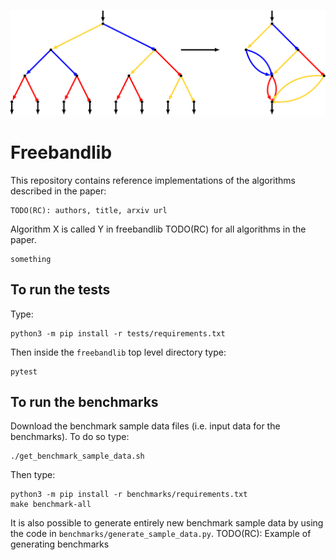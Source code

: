 ![logo](./images/logo.svg)
# Freebandlib

This repository contains reference implementations of the algorithms described
in the paper:

    TODO(RC): authors, title, arxiv url

Algorithm X is called Y in freebandlib TODO(RC) for all algorithms in the
paper.

```python3
something
```

## To run the tests

Type:

    python3 -m pip install -r tests/requirements.txt

Then inside the `freebandlib` top level directory type:

    pytest

## To run the benchmarks

Download the benchmark sample data files (i.e. input data for the benchmarks).
To do so type:

    ./get_benchmark_sample_data.sh

Then type:

    python3 -m pip install -r benchmarks/requirements.txt
    make benchmark-all

It is also possible to generate entirely new benchmark sample data by using the
code in `benchmarks/generate_sample_data.py`. 
TODO(RC): Example of generating benchmarks
